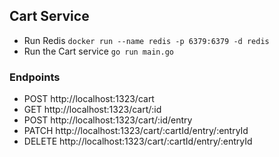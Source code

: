 ## Cart Service
* Run Redis `docker run --name redis -p 6379:6379 -d redis`
* Run the Cart service `go run main.go`

### Endpoints
* POST http://localhost:1323/cart
* GET http://localhost:1323/cart/:id
* POST http://localhost:1323/cart/:id/entry
* PATCH http://localhost:1323/cart/:cartId/entry/:entryId
* DELETE http://localhost:1323/cart/:cartId/entry/:entryId
